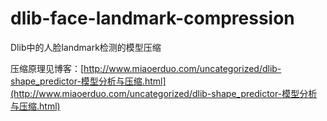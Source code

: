 # dlib-face-landmark-compression

Dlib中的人脸landmark检测的模型压缩

压缩原理见博客：[http://www.miaoerduo.com/uncategorized/dlib-shape_predictor-模型分析与压缩.html](http://www.miaoerduo.com/uncategorized/dlib-shape_predictor-模型分析与压缩.html)

